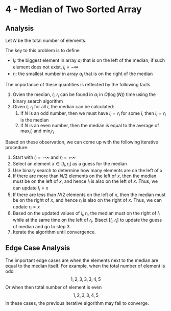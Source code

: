 # 4 - Median of Two Sorted Array

## Analysis

Let $N$ be the total number of elements.

The key to this problem is to define
- $l_i$: the biggest element in array $a_i$ that is on the left of the median; if such element does not exist, $l_i=-\infty$
- $r_i$: the smallest number in array $a_i$ that is on the right of the median

The importance of these quantities is reflected by the following facts.
1. Gvien the median, $l_i,r_i$ can be found in $a_i$ in $O(\log(N))$ time using the binary search algorithm
2. Given $l_i,r_i$ for all $i$, the median can be calculated:
   1. If $N$ is an odd number, then we must have $l_i=r_i$ for some $i$, then $l_i=r_i$ is the median
   2. If $N$ is an even number, then the median is equal to the average of $\max_il_i$ and $\min_ir_i$

Based on these observation, we can come up with the following iterative procedure.
1. Start with $l_i=-\infty$ and $r_i=+\infty$
2. Select an element $x\in [l_i,r_i]$ as a guess for the median
3. Use binary search to determine how many elements are on the left of $x$
4. If there are more than $N/2$ elements on the left of $x$, then the median must be on the left of $x$, and hence $l_i$ is also on the left of $x$. Thus, we can update $l_i= x$
5. If there are less than $N/2$ elements on the left of $x$, then the median must be on the right of $x$, and hence $r_i$ is also on the right of $x$. Thus, we can update $r_i=x$
6. Based on the updated values of $l_i,r_i$, the median must on the right of $l_i$ while at the same time on the left of $r_i$. Bisect $[l_i,r_i]$ to update the guess of median and go to step 3.
7. Iterate the algorithm until convergence.

## Edge Case Analysis
The important edge cases are when the elements next to the median are equal to the median itself. For example, when the total number of element is odd
$$1,2,3,3,3,4,5$$
Or when then total number of element is even
$$1,2,3,3,4,5$$
In these cases, the previous iterative algorithm may fail to converge.